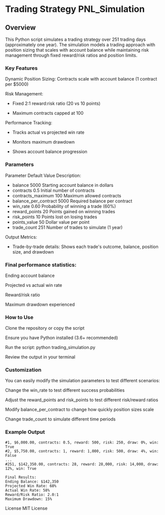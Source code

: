 # Trading Strategy PNL_Simulation

## Overview

This Python script simulates a trading strategy over 251 trading days (approximately one year). The simulation models a trading approach with position sizing that scales with account balance while maintaining risk management through fixed reward/risk ratios and position limits.

### Key Features

Dynamic Position Sizing: Contracts scale with account balance (1 contract per $5000)

Risk Management:

  - Fixed 2:1 reward:risk ratio (20 vs 10 points)

  - Maximum contracts capped at 100

Performance Tracking:

  - Tracks actual vs projected win rate

  - Monitors maximum drawdown

  - Shows account balance progression

### Parameters

Parameter	Default Value	Description:
  - balance	5000	Starting account balance in dollars
  - contracts	0.5	Initial number of contracts
  - contracts_maximum	100	Maximum allowed contracts
  - balance_per_contract	5000	Required balance per contract
  - win_rate	0.60	Probability of winning a trade (60%)
  - reward_points	20	Points gained on winning trades
  - risk_points	10	Points lost on losing trades
  - points_value	50	Dollar value per point
  - trade_count	251	Number of trades to simulate (1 year)
   
Output Metrics:
  - Trade-by-trade details: Shows each trade's outcome, balance, position size, and drawdown

### Final performance statistics:

Ending account balance

Projected vs actual win rate

Reward/risk ratio

Maximum drawdown experienced

### How to Use

Clone the repository or copy the script

Ensure you have Python installed (3.6+ recommended)

Run the script: python trading_simulation.py

Review the output in your terminal

### Customization

You can easily modify the simulation parameters to test different scenarios:

Change the win_rate to test different success probabilities

Adjust the reward_points and risk_points to test different risk/reward ratios

Modify balance_per_contract to change how quickly position sizes scale

Change trade_count to simulate different time periods

### Example Output

```
#1, $6,000.00, contracts: 0.5, reward: 500, risk: 250, draw: 0%, win: True
#2, $5,750.00, contracts: 1, reward: 1,000, risk: 500, draw: 4%, win: False
...
#251, $142,350.00, contracts: 28, reward: 28,000, risk: 14,000, draw: 12%, win: True

Final Results:
Ending Balance: $142,350
Projected Win Rate: 60%
Actual Win Rate: 58%
Reward/Risk Ratio: 2.0:1
Maximum Drawdown: 15%
```

License
MIT License
